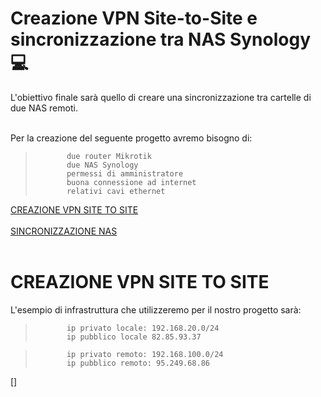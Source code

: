 # Creazione VPN Site-to-Site e sincronizzazione tra NAS Synology :computer:
L'obiettivo finale sarà quello di creare una sincronizzazione tra cartelle di due NAS remoti.<br>
<br>

Per la creazione del seguente progetto avremo bisogno di:
>            due router Mikrotik
>            due NAS Synology
>            permessi di amministratore
>            buona connessione ad internet
>            relativi cavi ethernet

[CREAZIONE VPN SITE TO SITE](#CREAZIONE-VPN-SITE-TO-SITE)<br><br>
[SINCRONIZZAZIONE NAS](#SINCRONIZZAZIONE-NAS)<br><br>

# CREAZIONE VPN SITE TO SITE
L'esempio di infrastruttura che utilizzeremo per il nostro progetto sarà:
>            ip privato locale: 192.168.20.0/24
>            ip pubblico locale 82.85.93.37

>            ip privato remoto: 192.168.100.0/24
>            ip pubblico remoto: 95.249.68.86
[]
